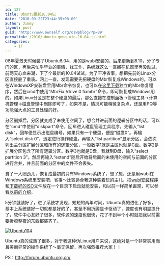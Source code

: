 ```yaml
---
id: 127
title: Ubuntu更新10.04记
date: '2010-09-22T23:44:35+08:00'
author: Jimmy
layout: post
guid: 'http://www.ownself.org/oswpblog/?p=89'
permalink: /2010/ubuntu-geng-xin-10-04-ji.html
categories:
    - IT
---
```


08年夏景天时候装了Ubuntu8.04，用的是wubi安装的，后来更新到8.10，分了专门的区，再后来忙乎毕业的事情，找工作，系统就这么一直搁在机器里再没动过，前两天心血来潮，下了个最新的10.04试试，为了干净省事，想把先前的Linux分区直接删了重装。网上一查，发现需要先把硬盘的Mbr恢复成Windows的，可以在WindowsXP安装盘里用Mbr命令恢复，也可以在[这里下载](http://cid-507861a5ffb49bea.office.live.com/self.aspx/.Public/%E8%BD%AF%E4%BB%B6/Ubuntu/MbrFix.exe)独立的Mbr修复程序，然后在cmd中使用“MbrFix /drive 0 fixmbr”命令，即可恢复成Windows用的。如果Linux分区是在整个硬盘的最后，那么直接在控制面板-\>管理工具-\>计算机管理-\>磁盘管理中删除即可了，如果不是，情况可能稍微复杂点，还是用PQ等功能强大点的工具处理的好。

分区删掉后，分区就变成了未使用空间了，想合并进前面的逻辑分区中的话，可以在“cmd”中使用“diskpart”命令，回车进入磁盘管理工具程序。先输入“list disk”，回车便显示出磁盘编号，如果只有一个硬盘，便是“磁盘0”。再输入“select disk 0”，选定进行操作硬盘。再输入“list partition”显示分区，会依次列出主分区扩展分区和所有的逻辑分区，一般数字1就是主区也就是C盘。数字2是扩展分区包含了所有逻辑分区。数字3也就是D盘，我就到D盘，输入“select partition 3”。然后再输入“extend”随后开始将后面的未使用的空间与前面的分区进行合并，并且前面的分区中的文件不会丢失。

费了一大圈劲儿，恢复成最初的只有Windows系统了，想了想，还是用wubi在Windows系统里安装吧，省事～比较适合我这种装着玩的主儿，把[wubi安装程序](http://www.ubuntu.org.cn/desktop/get-ubuntu/windows-installer/)和[下载好的ISO](http://www.ubuntu.org.cn/desktop/get-ubuntu/download/)文件放在一个目录下启动就能安装，和以前一样简单直观，可以参看[以前的介绍](http://www.ownself.org/ownselfblog/read.php?37)。

5分钟就装好了，进了系统才发现，短短的两年时间，Ubuntu真的进化了好多，基本上系统装好一切就都是好的了，甚至不用折腾显卡驱动了，速度也有明显提升了，软件中心友好了很多，软件源的速度也很快，花了不到半个小时就把我以前需要折腾整夜的东西都装齐了。

[![Ubuntu104](/wp-content/uploads/2010/Ubuntu10.04_14DF7/Ubuntu104_thumb.jpg "Ubuntu104")](/wp-content/uploads/2010/Ubuntu10.04_14DF7/Ubuntu104.jpg)

Ubuntu真的成熟了很多，对于我这种伪Linux用户来说，这绝对是一个非常实用而且美丽异常的操作系统了～毫无保留，再次强烈推荐大家！！

PS：<http://forum.ubuntu.org.cn/>